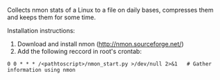 Collects nmon stats of a Linux to a file on daily bases, compresses them and keeps them for some time.

Installation instructions:
  1. Download and install nmon (http://nmon.sourceforge.net/)
  2. Add the following reccord in root's crontab:
    
    0 0 * * * /<pathtoscript>/nmon_start.py >/dev/null 2>&1   # Gather information using nmon
    
